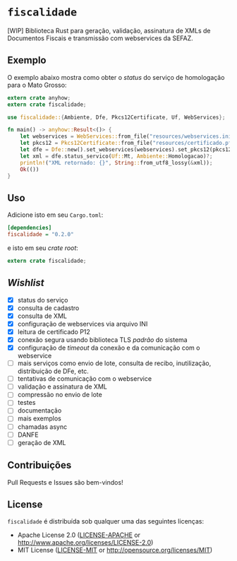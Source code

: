 # `fiscalidade`

[WIP] Biblioteca Rust para geração, validação, assinatura de XMLs de Documentos Fiscais e transmissão com webservices da SEFAZ.

## Exemplo

O exemplo abaixo mostra como obter o _status_ do serviço de homologação para o Mato Grosso:

```rust
extern crate anyhow;
extern crate fiscalidade;

use fiscalidade::{Ambiente, Dfe, Pkcs12Certificate, Uf, WebServices};

fn main() -> anyhow::Result<()> {
    let webservices = WebServices::from_file("resources/webservices.ini")?;
    let pkcs12 = Pkcs12Certificate::from_file("resources/certificado.pfx", "minha-senha-secreta")?;
    let dfe = Dfe::new().set_webservices(webservices).set_pkcs12(pkcs12);
    let xml = dfe.status_servico(Uf::Mt, Ambiente::Homologacao)?;
    println!("XML retornado: {}", String::from_utf8_lossy(&xml));
    Ok(())
}
```

## Uso

Adicione isto em seu `Cargo.toml`:

```ini
[dependencies]
fiscalidade = "0.2.0"
```

e isto em seu _crate root_:

```rust
extern crate fiscalidade;
```

## _Wishlist_

- [x] status do serviço
- [x] consulta de cadastro
- [x] consulta de XML
- [x] configuração de webservices via arquivo INI
- [x] leitura de certificado P12
- [x] conexão segura usando biblioteca TLS _padrão_ do sistema
- [x] configuração de _timeout_ da conexão e da comunicação com o webservice
- [ ] mais serviços como envio de lote, consulta de recibo, inutilização, distribuição de DFe, etc.
- [ ] tentativas de comunicação com o webservice
- [ ] validação e assinatura de XML
- [ ] compressão no envio de lote
- [ ] testes
- [ ] documentação
- [ ] mais exemplos
- [ ] chamadas async
- [ ] DANFE
- [ ] geração de XML

## Contribuições

Pull Requests e Issues são bem-vindos!

## License

`fiscalidade` é distribuída sob qualquer uma das seguintes licenças:

- Apache License 2.0 ([LICENSE-APACHE](LICENSE-APACHE) or <http://www.apache.org/licenses/LICENSE-2.0>)
- MIT License ([LICENSE-MIT](LICENSE-MIT) or <http://opensource.org/licenses/MIT>)
